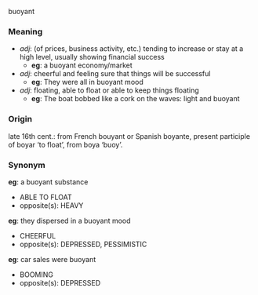 buoyant
### Meaning
+ _adj_:  (of prices, business activity, etc.) tending to increase or stay at a high level, usually showing financial success
	+ __eg__: a buoyant economy/market
+ _adj_: cheerful and feeling sure that things will be successful
	+ __eg__: They were all in buoyant mood
+ _adj_: floating, able to float or able to keep things floating
	+ __eg__: The boat bobbed like a cork on the waves: light and buoyant

### Origin

late 16th cent.: from French bouyant or Spanish boyante, present participle of boyar ‘to float’, from boya ‘buoy’.

### Synonym

__eg__:  a buoyant substance

+ ABLE TO FLOAT
+ opposite(s): HEAVY

__eg__: they dispersed in a buoyant mood

+ CHEERFUL
+ opposite(s): DEPRESSED, PESSIMISTIC

__eg__: car sales were buoyant

+ BOOMING
+ opposite(s): DEPRESSED


